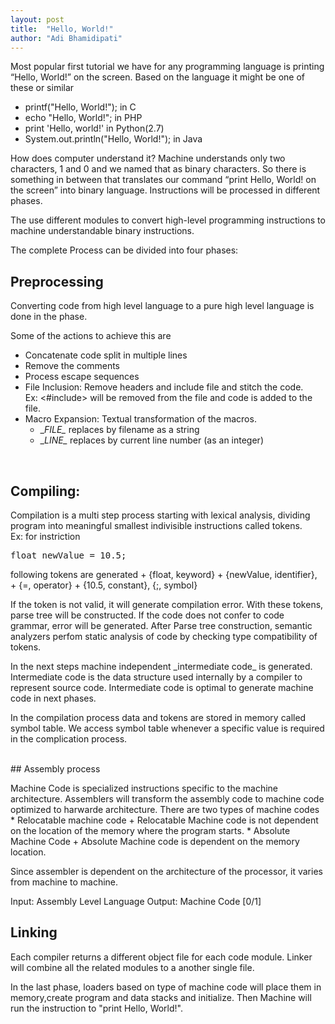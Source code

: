 ```yaml
---
layout: post
title:  "Hello, World!"
author: "Adi Bhamidipati"
---
```


Most popular first tutorial we have for any programming language is printing “Hello, World!” on the screen. Based on the language it might be one of these or similar

- printf("Hello, World!"); in C
- echo "Hello, World!"; in PHP
- print 'Hello, world!' in Python(2.7)
- System.out.println("Hello, World!"); in Java

How does computer understand it? Machine understands only two characters, 1 and 0 and we named that as binary characters. So there is something in between that translates our command “print Hello, World! on the screen” into binary language. Instructions will be processed in different phases.

The use different modules to convert high-level programming instructions to machine understandable binary instructions.

The complete Process can be divided into four phases:

## Preprocessing
Converting code from high level language to a pure high level language is done in the phase. <br />

Some of the actions to achieve this are <br />

* Concatenate code split in multiple lines
* Remove the comments
* Process escape sequences
* File Inclusion: Remove headers and include file and stitch the code.
  <br />
  Ex: <#include> will be removed from the file and code is added to the file.
* Macro Expansion: Textual transformation of the macros.
  <br />
  + \__FILE\__ replaces by filename as a string
  + \__LINE\__ replaces by current line number (as an integer)
 <br />

## Compiling:
<p>
Compilation is a multi step process starting with lexical analysis, dividing program into meaningful smallest indivisible instructions called tokens.
<br />
Ex: for instriction </br>
<pre>
float newValue = 10.5; 
</pre> 
following tokens are generated 
+ {float, keyword}
+ {newValue, identifier},
+ {=, operator} 
+ {10.5, constant}, {;, symbol}

If the token is not valid, it will generate compilation error. With these tokens, parse tree will be constructed. If the code does not confer to code grammar, error will be generated. After Parse tree construction, semantic analyzers perfom static analysis of code by checking type compatibility of tokens. 
</p>

<p>
In the next steps machine independent _intermediate code_ is generated. Intermediate code is the data structure used internally by a compiler to represent source code. Intermediate code is optimal to generate machine code in next phases.
</p>
<p>
In the compilation process data and tokens are stored in memory called symbol table. We access symbol table whenever a specific value is required in the complication process. 
</p>
<br/>
## Assembly process
<p>
Machine Code is specialized instructions specific to the machine architecture. Assemblers will transform the assembly code to machine code optimized to harwarde architecture.
There are two types of machine codes 
* Relocatable machine code
  + Relocatable Machine code is not dependent on the location of the memory where the program starts.
* Absolute Machine Code
  + Absolute Machine code is dependent on the memory location.
  </p>
<p>
Since assembler is dependent on the architecture of the processor, it varies from machine to machine.

Input: Assembly Level Language
Output: Machine Code [0/1]
</p>

## Linking
Each compiler returns a different object file for each code module. Linker will combine all the related modules to a another single file.

In the last phase, loaders based on type of machine code will place them in memory,create program and data stacks and initialize. 
Then Machine will run the instruction to "print Hello, World!".
